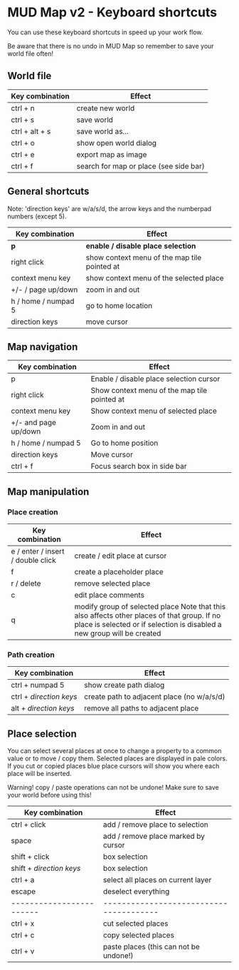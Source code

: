# MUD Map v2 - Keyboard shortcuts
You can use these keyboard shortcuts in speed up your work flow. 

Be aware that there is no undo in MUD Map so remember to save your world file often!

## World file

| Key combination         | Effect                                  |
| ----------------------- | --------------------------------------- |
| ctrl + n                | create new world                        |
| ctrl + s                | save world                              |
| ctrl + alt + s          | save world as...                        |
| ctrl + o                | show open world dialog                  |
| ctrl + e                | export map as image                     |
| ctrl + f                | search for map or place (see side bar)  |

## General shortcuts
Note: 'direction keys' are w/a/s/d, the arrow keys and the numberpad numbers (except 5).

| Key combination         | Effect                                       |
| ----------------------- | -------------------------------------------- |
| **p**                   | **enable / disable place selection**         |
| right click             | show context menu of the map tile pointed at |
| context menu key        | show context menu of the selected place      |
| +/- / page up/down      | zoom in and out                              |
| h / home / numpad 5     | go to home location                          |
| direction keys          | move cursor                                  |


## Map navigation
| Key combination         | Effect                                       |
| ----------------------- | -------------------------------------------- |
| p                       | Enable / disable place selection cursor      |
| right click             | Show context menu of the map tile pointed at |
| context menu key        | Show context menu of selected place          |
| +/- and page up/down    | Zoom in and out                              |
| h / home / numpad 5     | Go to home position                          |
| direction keys          | Move cursor                                  |
| ctrl + f                | Focus search box in side bar                 |

## Map manipulation

### Place creation

| Key combination                   | Effect                           |
| --------------------------------- | -------------------------------- |
| e / enter / insert / double click | create / edit place at cursor    |
| f                                 | create a placeholder place       |
| r / delete                        | remove selected place            |
| c                                 | edit place comments              |
| q                                 | modify group of selected place Note that this also affects other places of that group. If no place is selected or if selection is disabled a new group will be created  |

### Path creation

| Key combination         | Effect                                     |
| ----------------------- | ------------------------------------------ |
| ctrl + numpad 5         | show create path dialog                    |
| ctrl + *direction keys* | create path to adjacent place (no w/a/s/d) |
| alt + *direction keys*  | remove all paths to adjacent place         |

## Place selection
You can select several places at once to change a property to a common value or to move / copy them. Selected places are displayed in pale colors. If you cut or copied places blue place cursors will show you where each place will be inserted.

Warning! copy / paste operations can not be undone! Make sure to save your world before using this!

| Key combination          | Effect                                  |
| ------------------------ | --------------------------------------- |
| ctrl + click             | add / remove place to selection         |
| space                    | add / remove place marked by cursor     |
| shift + click            | box selection                           |
| shift + *direction keys* | box selection                           |
| ctrl + a                 | select all places on current layer      |
| escape                   | deselect everything                     |
| ------------------------ | --------------------------------------- |
| ctrl + x                 | cut selected places                     |
| ctrl + c                 | copy selected places                    |
| ctrl + v                 | paste places (this can not be undone!)  |
